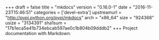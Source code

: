 +++
draft = false
title = "mkdocs"
version = "0.16.0-1"
date = "2016-11-23T15:46:51"
categories = ['devel-extra']
upstreamurl = "http://pypi.python.org/pypi/mkdocs"
arch = "x86_64"
size = "924368"
usize = "3134391"
sha1sum = "17b1eca5e41b734ebcab597ae0c1b804b09dddb2"
+++
Project documentation with Markdown.